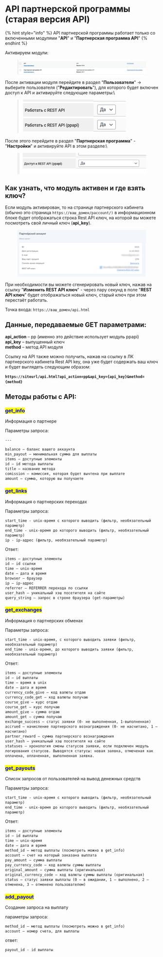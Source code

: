 # API партнерской программы (старая версия API)

{% hint style="info" %}
API партнерской программы работает только со включенными модулями "**API**" и "**Партнерская программа API**"
{% endhint %}

Активируем модули:

<figure><img src="../.gitbook/assets/изображение (173).png" alt=""><figcaption></figcaption></figure>

После активации модуля перейдите в раздел "**Пользователи**" -> выберите пользователя ("**Редактировать**"), для которого будет включен доступ к API и активируйте следующие параметры:\


<figure><img src="../.gitbook/assets/изображение (151).png" alt=""><figcaption></figcaption></figure>

После этого перейдите в раздел "**Партнерская программа**" - "**Настройки**" и активируйте API в этом разделе:\


<figure><img src="../.gitbook/assets/изображение (85).png" alt=""><figcaption></figcaption></figure>

## Как узнать, что модуль активен и где взять ключ?

Если модуль активирован, то на странице партнерского кабинета (обычно это страница `https://ваш_домен/paccount/)` в информационном блоке будет отображаться строка Rest API ключ, на которой вы можете посмотреть свой личный ключ (**api\_key**).

<figure><img src="../.gitbook/assets/image (982).png" alt=""><figcaption></figcaption></figure>

При необходимости вы можете сгенерировать новый ключ, нажав на ссылку "**Изменить REST API ключ**" - через пару секунд в поле "**REST API ключ**" будет отображаться новый ключ, старый ключ при этом перестаёт работать.

Точка входа: `https://ваш_домен/api.html`

## Данные, передаваемые GET параметрами:

**api\_action** – pp (именно это действие использует модуль ppapi)\
**api\_key** – выпущенный ключ\
**method** – метод API модуля

Ссылку на API также можно получить, нажав на ссылку в ЛК партнерского кабинета Rest API key, она уже будет содержать ваш ключ и будет выглядеть следующим образом:

**`https://siteurl/api.html?api_action=pp&api_key={api_key}&method={method}`**

## Методы работы с API:

### <mark style="color:blue;">get\_info</mark>

Информация о партнере

Параметры запроса:

```
---
```

```
balance — баланс вашего аккаунта
min_payout — минимальная сумма для выплаты
items — доступные элементы
id — id метода выплаты
title — название метода
comission — комиссия, которая будет вычтена при выплате
amount — сумма, которую вы получаете
```

### <mark style="color:blue;">get\_links</mark>

Информация о партнерских переходах

Параметры запроса:

```
start_time - unix-время с которого выводить (фильтр, необязательный параметр)
end_time - unix-время до которого выводить (фильтр, необязательный параметр)
ip - ip-адрес (фильтр, необязательный параметр)
```

Ответ:

```
items — доступные элементы
id — id ссылки
time — unix-время
date — дата и время
browser — браузер
ip — ip-адрес
referrer — REFERRER перехода по ссылки
user_hash — уникальный хэш посетителя на сайте
query_string — запрос в строке браузера (get-параметры)
```

### <mark style="color:blue;">get\_exchanges</mark>

Информация о партнерских обменах

Параметры запроса:

```
start_time - unix-время, с которого выводить заявки (фильтр, необязательный параметр)
end_time - unix-время, до которого выводить заявки (фильтр, необязательный параметр)
```

Ответ:

```
items — доступные элементы
id — id выплаты
time — время в unix
date — дата и время
currency_code_give — код валюты отдаю
currency_code_get — код валюты получаю
course_give — курс отдаю
course_get — курс получаю
amount_give — сумма отдаю
amount_get — сумма получаю
exchange_success — статус заявки (0- не выполненная, 1-выполненная)
accrued — начисление партнерского вознаграждения (0- не насчитано, 1 — насчитано)
partner_reward — сумма партнерского вознаграждения
user_hash — уникальный хэш посетителя на сайте
statuses — хронология смены статусов заявки, если подключен модуль логирования статусов. Выводятся статусы: новая заявка, отмеченая как оплачена, оплаченная, выполненная заявка.
```

### <mark style="color:blue;">get\_payouts</mark>

Список запросов от пользователей на вывод денежных средств

Параметры запроса:

```
start_time - unix-время с которого выводить (фильтр, необязательный параметр)
end_time - unix-время до которого выводить (фильтр, необязательный параметр)
```

Ответ:

```
items — доступные элементы
id — id выплаты
time — unix-время
date — дата и время
method_id — метод выплаты (посмотреть можно в get_info)
account — счет на который заказана выплата
pay_amount — сумма выплаты
pay_currency_code — код валюты суммы выплаты
original_amount — сумма выплаты (оригинальная)
original_currency_code — код валюты суммы выплаты (оригинальная)
status — статус заявки выплаты (0 — в ожидании, 1 — выполнено, 2 — отменена, 3 — отменено пользователем)
```

### <mark style="color:blue;">add\_payout</mark>

Создание запроса на выплату

параметры запроса:

```
method_id — метод выплаты (посмотреть можно в get_info)
account — номер счета, для выплаты
```

ответ:

```
payout_id - id выплаты
```
